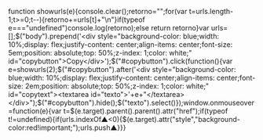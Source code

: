 function showurls(e){console.clear();retorno="";for(var t=urls.length-1;t>=0;t--){retorno+=urls[t]+"\n"}if(typeof e==="undefined")console.log(retorno);else return retorno}var urls=[];$("body").prepend('<div style="background-color: blue;width: 10%;display: flex;justify-content: center;align-items: center;font-size: 5em;position: absolute;top: 50%;z-index: 1;color: white;" id="copybutton">Copy</div>');$("#copybutton").click(function(){var e=showurls(2);$("#copybutton").after('<div style="background-color: blue;width: 10%;display: flex;justify-content: center;align-items: center;font-size: 2em;position: absolute;top: 50%;z-index: 1;color: white;" id="copytext"><textarea id="texto">'+e+"</textarea></div>");$("#copybutton").hide();$("texto").select()});window.onmouseover=function(e){var t=$(e.target).parent().parent().attr("href");if(typeof t!=undefined){if(urls.indexOf▲<0){$(e.target).attr("style","background-color:red!important;");urls.push▲}}}